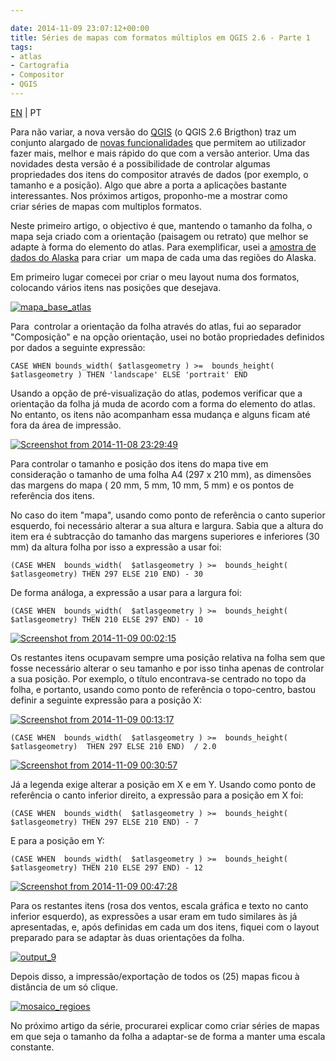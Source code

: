 ```yaml
---

date: 2014-11-09 23:07:12+00:00
title: Séries de mapas com formatos múltiplos em QGIS 2.6 - Parte 1
tags:
- atlas
- Cartografia
- Compositor
- QGIS
---
```


[EN](https://gisunchained.wordpress.com/2014/11/09/series-de-mapas-com-formatos-multiplos-em-qgis-2-6-parte-1-multiple-format-map-series-using-qgis-2-6-part-1/) | PT

Para não variar, a nova versão do [QGIS](http://qgis.org/pt_PT/site/) (o QGIS 2.6 Brigthon) traz um conjunto alargado de [novas funcionalidades](http://changelog.linfiniti.com/qgis/version/2.6.0/#170) que permitem ao utilizador fazer mais, melhor e mais rápido do que com a versão anterior. Uma das novidades desta versão é a possibilidade de controlar algumas propriedades dos itens do compositor através de dados (por exemplo, o tamanho e a posição). Algo que abre a porta a aplicações bastante interessantes. Nos próximos artigos, proponho-me a mostrar como criar séries de mapas com multiplos formatos.

Neste primeiro artigo, o objectivo é que, mantendo o tamanho da folha, o mapa seja criado com a orientação (paisagem ou retrato) que melhor se adapte à forma do elemento do atlas. Para exemplificar, usei a [amostra de dados do Alaska](http://docs.qgis.org/2.2/en/docs/user_manual/introduction/getting_started.html#sample-data) para criar  um mapa de cada uma das regiões do Alaska.

Em primeiro lugar comecei por criar o meu layout numa dos formatos, colocando vários itens nas posições que desejava.

[![mapa_base_atlas](https://sigsemgrilhetas.files.wordpress.com/2014/11/mapa_base_atlas.png?w=584)
](https://sigsemgrilhetas.files.wordpress.com/2014/11/mapa_base_atlas.png)

Para  controlar a orientação da folha através do atlas, fui ao separador "Composição" e na opção orientação, usei no botão propriedades definidos por dados a seguinte expressão:


    CASE WHEN bounds_width( $atlasgeometry ) >=  bounds_height( $atlasgeometry ) THEN 'landscape' ELSE 'portrait' END


Usando a opção de pré-visualização do atlas, podemos verificar que a orientação da folha já muda de acordo com a forma do elemento do atlas. No entanto, os itens não acompanham essa mudança e alguns ficam até fora da área de impressão.

[![Screenshot from 2014-11-08 23:29:49](https://sigsemgrilhetas.files.wordpress.com/2014/11/screenshot-from-2014-11-08-232949.png?w=584)
](https://sigsemgrilhetas.files.wordpress.com/2014/11/screenshot-from-2014-11-08-232949.png)

Para controlar o tamanho e posição dos itens do mapa tive em consideração o tamanho de uma folha A4 (297 x 210 mm), as dimensões das margens do mapa ( 20 mm, 5 mm, 10 mm, 5 mm) e os pontos de referência dos itens.

No caso do item "mapa", usando como ponto de referência o canto superior esquerdo, foi necessário alterar a sua altura e largura. Sabia que a altura do item era é subtracção do tamanho das margens superiores e inferiores (30 mm) da altura folha por isso a expressão a usar foi:


    (CASE WHEN  bounds_width(  $atlasgeometry ) >=  bounds_height( $atlasgeometry) THEN 297 ELSE 210 END) - 30


De forma análoga, a expressão a usar para a largura foi:


    (CASE WHEN  bounds_width(  $atlasgeometry ) >=  bounds_height( $atlasgeometry) THEN 210 ELSE 297 END) - 10


[![Screenshot from 2014-11-09 00:02:15](https://sigsemgrilhetas.files.wordpress.com/2014/11/screenshot-from-2014-11-09-000215.png?w=584)
](https://sigsemgrilhetas.files.wordpress.com/2014/11/screenshot-from-2014-11-09-000215.png)

Os restantes itens ocupavam sempre uma posição relativa na folha sem que fosse necessário alterar o seu tamanho e por isso tinha apenas de controlar a sua posição. Por exemplo, o título encontrava-se centrado no topo da folha, e portanto, usando como ponto de referência o topo-centro, bastou definir a seguinte expressão para a posição X:

[![Screenshot from 2014-11-09 00:13:17](https://sigsemgrilhetas.files.wordpress.com/2014/11/screenshot-from-2014-11-09-001317.png)
](https://sigsemgrilhetas.files.wordpress.com/2014/11/screenshot-from-2014-11-09-001317.png)


    (CASE WHEN  bounds_width(  $atlasgeometry ) >=  bounds_height( $atlasgeometry)  THEN 297 ELSE 210 END)  / 2.0


[![Screenshot from 2014-11-09 00:30:57](https://sigsemgrilhetas.files.wordpress.com/2014/11/screenshot-from-2014-11-09-003057.png?w=584)
](https://sigsemgrilhetas.files.wordpress.com/2014/11/screenshot-from-2014-11-09-003057.png)

Já a legenda exige alterar a posição em X e em Y. Usando como ponto de referência o canto inferior direito, a expressão para a posição em X foi:


    (CASE WHEN  bounds_width(  $atlasgeometry ) >=  bounds_height( $atlasgeometry) THEN 297 ELSE 210 END) - 7


E para a posição em Y:


    (CASE WHEN  bounds_width(  $atlasgeometry ) >=  bounds_height( $atlasgeometry) THEN 210 ELSE 297 END) - 12


[![Screenshot from 2014-11-09 00:47:28](https://sigsemgrilhetas.files.wordpress.com/2014/11/screenshot-from-2014-11-09-004728.png?w=584)
](https://sigsemgrilhetas.files.wordpress.com/2014/11/screenshot-from-2014-11-09-004728.png)

Para os restantes itens (rosa dos ventos, escala gráfica e texto no canto inferior esquerdo), as expressões a usar eram em tudo similares às já apresentadas, e, após definidas em cada um dos itens, fiquei com o layout preparado para se adaptar às duas orientações da folha.

[![output_9](https://sigsemgrilhetas.files.wordpress.com/2014/11/output_9.png?w=212)
](https://sigsemgrilhetas.files.wordpress.com/2014/11/output_9.png)

Depois disso, a impressão/exportação de todos os (25) mapas ficou à distância de um só clique.

[![mosaico_regioes](https://sigsemgrilhetas.files.wordpress.com/2014/11/mosaico_regioes.png)
](https://sigsemgrilhetas.files.wordpress.com/2014/11/mosaico_regioes.png)

No próximo artigo da série, procurarei explicar como criar séries de mapas em que seja o tamanho da folha a adaptar-se de forma a manter uma escala constante.
